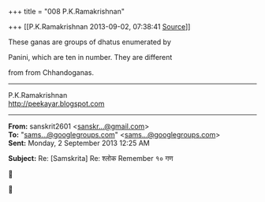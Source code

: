 +++
title = "008 P.K.Ramakrishnan"

+++
[[P.K.Ramakrishnan	2013-09-02, 07:38:41 [Source](https://groups.google.com/g/samskrita/c/jwYkXfZN_u8)]]



These ganas are groups of dhatus enumerated by

Panini, which are ten in number. They are different

from from Chhandoganas.



-----------------------------------  
P.K.Ramakrishnan  
<http://peekayar.blogspot.com>

  

------------------------------------------------------------------------

**From:** sanskrit2601 \<[sanskr...@gmail.com]()\>  
**To:** "[sams...@googlegroups.com]()" \<[sams...@googlegroups.com]()\>  
**Sent:** Monday, 2 September 2013 12:25 AM

  
**Subject:** Re: \[Samskrita\] Re: श्लोक Remember १० गण  





